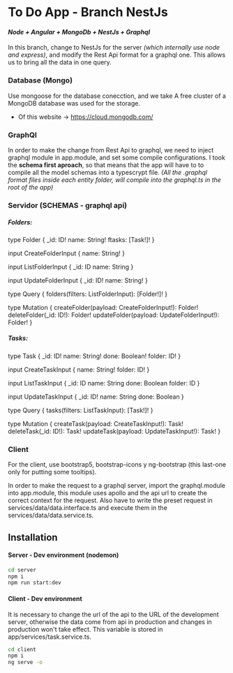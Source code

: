 # To Do App - Branch NestJs
#### _Node + Angular + MongoDb + NestJs + Graphql_
In this branch, change to NestJs for the server _(which internally use node and express)_, and modify the Rest Api format for a graphql one. This allows us to bring all the data in one query.

### Database (Mongo)
Use mongoose for the database conecction, and we take 
A free cluster of a MongoDB database was used for the storage.
- Of this website -> https://cloud.mongodb.com/ 

### GraphQl 
In order to make the change from Rest Api to graphql, we need to inject graphql module in app.module, and set some compile configurations.
I took the **schema first aproach**, so that means that the app will have to to compile all the model schemas into a typescrypt file.
_(All the .graphql format files inside each entity folder, will compile into the graphql.ts in the root of the app)_ 

### Servidor (SCHEMAS - graphql api)
##### Folders:
type Folder {
  _id: ID!
  name: String!
  ftasks: [Task!]!
}

input CreateFolderInput {
  name: String!
}

input ListFolderInput {
  _id: ID
  name: String
}

input UpdateFolderInput {
  _id: ID!
  name: String!
}

type Query {
  folders(filters: ListFolderInput): [Folder!]!
}

type Mutation {
  createFolder(payload: CreateFolderInput!): Folder!
  deleteFolder(_id: ID!): Folder!
  updateFolder(payload: UpdateFolderInput!): Folder!
}

##### Tasks:
type Task {
  _id: ID!
  name: String!
  done: Boolean!
  folder: ID!
}

input CreateTaskInput {
  name: String!
  folder: ID!
}

input ListTaskInput {
  _id: ID
  name: String
  done: Boolean
  folder: ID
}

input UpdateTaskInput {
  _id: ID!
  name: String
  done: Boolean
}

type Query {
  tasks(filters: ListTaskInput): [Task!]!
}

type Mutation {
  createTask(payload: CreateTaskInput!): Task!
  deleteTask(_id: ID!): Task!
  updateTask(payload: UpdateTaskInput!): Task!
}

### Client
For the client, use bootstrap5, bootstrap-icons y ng-bootstrap (this last-one only for putting some tooltips).

In order to make the request to a graphql server, import the graphql.module into app.module, this module uses apollo and the api url to create the correct context for the request.
Also have to write the preset request in services/data/data.interface.ts and execute them in the services/data/data.service.ts.

## Installation
#### Server - Dev environment (nodemon)

```sh
cd server
npm i
npm run start:dev 
```
#### Client - Dev environment
It is necessary to change the url of the api to the URL of the development server, otherwise the data come from api in production and changes in production won't take effect. This variable is stored in app/services/task.service.ts.

```sh
cd client
npm i
ng serve -o
```
